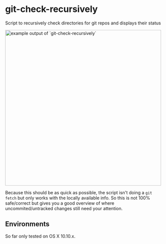 # git-check-recursively
Script to recursively check directories for git repos and displays their status

<img width="500" alt="example output of `git-check-recursively`" src="https://cloud.githubusercontent.com/assets/870980/11854037/a4ba1d52-a441-11e5-88b0-0f5bc8f84ba2.png">

Because this should be as quick as possible, the script isn't doing a `git fetch` but only works with the locally available info. So this is not 100% safe/correct but gives you a good overview of where uncommited/untracked changes still need your attention.

## Environments

So far only tested on OS X 10.10.x.
